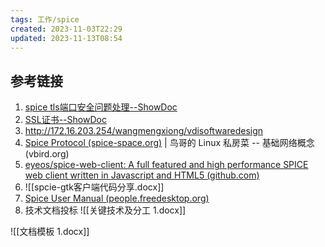 ```yaml
---
tags: 工作/spice
created: 2023-11-03T22:29
updated: 2023-11-13T08:54
---
```

## 参考链接
1. [spice tls端口安全问题处理--ShowDoc](http://192.168.0.161:4999/web/#/3/3794)
2. [SSL证书--ShowDoc](http://192.168.0.161:4999/web/#/3/1389)
3. http://172.16.203.254/wangmengxiong/vdisoftwaredesign
4. [Spice Protocol (spice-space.org)](https://www.spice-space.org/spice-protocol.html) | 鸟哥的 Linux 私房菜 -- 基础网络概念 (vbird.org)
5. [eyeos/spice-web-client: A full featured and high performance SPICE web client written in Javascript and HTML5 (github.com)](https://github.com/eyeos/spice-web-client)
6. ![[spcie-gtk客户端代码分享.docx]]
7. [Spice User Manual (people.freedesktop.org)](https://people.freedesktop.org/~teuf/spice-doc/html/)
8. 技术文档投标 
![[关键技术及分工 1.docx]]

![[文档模板 1.docx]]